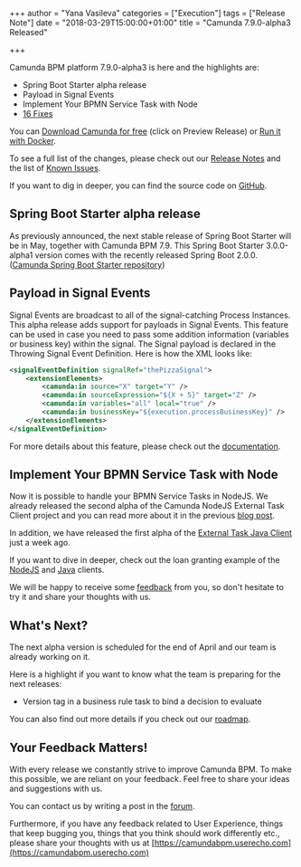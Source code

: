 +++
author = "Yana Vasileva"
categories = ["Execution"]
tags = ["Release Note"]
date = "2018-03-29T15:00:00+01:00"
title = "Camunda 7.9.0-alpha3 Released"

+++

Camunda BPM platform 7.9.0-alpha3 is here and the highlights are:

* Spring Boot Starter alpha release
* Payload in Signal Events
* Implement Your BPMN Service Task with Node
* [16 Fixes](https://jira.camunda.com/issues/?jql=issuetype%20%3D%20%22Bug%20Report%22%20AND%20fixVersion%20%3D%207.9.0-alpha3)

You can [Download Camunda for free](https://camunda.com/download/) (click on Preview Release) or [Run it with Docker](https://hub.docker.com/r/camunda/camunda-bpm-platform/).


To see a full list of the changes, please check out our [Release Notes](https://jira.camunda.com/secure/ReleaseNote.jspa?projectId=10230&version=15301)
and the list of [Known Issues](https://jira.camunda.com/issues/?jql=affectedVersion%20%3D%207.9.0-alpha3).


If you want to dig in deeper, you can find the source code on [GitHub](https://github.com/camunda/camunda-bpm-platform/releases/tag/7.9.0-alpha3).


## Spring Boot Starter alpha release

As previously announced, the next stable release of Spring Boot Starter will be in May, together with Camunda BPM 7.9. This Spring Boot Starter 3.0.0-alpha1 version comes with the recently released Spring Boot 2.0.0. ([Camunda Spring Boot Starter repository](https://github.com/camunda/camunda-bpm-spring-boot-starter))

## Payload in Signal Events

Signal Events are broadcast to all of the signal-catching Process Instances. This alpha release adds support for payloads in Signal Events. This feature can be used in case you need to pass some addition information (variables or business key) within the signal.
The Signal payload is declared in the Throwing Signal Event Definition. Here is how the XML looks like:

```xml
<signalEventDefinition signalRef="thePizzaSignal">
    <extensionElements>
        <camunda:in source="X" target="Y" />
        <camunda:in sourceExpression="${X + 5}" target="Z" />
        <camunda:in variables="all" local="true" />
        <camunda:in businessKey="${execution.processBusinessKey}" />
    </extensionElements>
</signalEventDefinition>
```
For more details about this feature, please check out the [documentation](https://docs.camunda.org/manual/latest/reference/bpmn20/events/signal-events/#passing-variables).

## Implement Your BPMN Service Task with Node

Now it is possible to handle your BPMN Service Tasks in NodeJS. We already released the second alpha of the Camunda NodeJS External Task Client project and you can read more about it in the previous [blog post](https://blog.camunda.com/post/2018/03/extermal-task-js-alpha2/).

In addition, we have released the first alpha of the [External Task Java Client](https://blog.camunda.com/post/2018/03/camunda-external-task-client-java-010-alpha1-released/) just a week ago.

If you want to dive in deeper, check out the loan granting example of the [NodeJS](https://github.com/camunda/camunda-external-task-client-js/tree/master/examples/granting-loans) and [Java](https://github.com/camunda/camunda-external-task-client-java/tree/master/examples/loan-granting) clients.

We will be happy to receive some [feedback](https://forum.camunda.org/) from you, so don't hesitate to try it and share your thoughts with us.

## What's Next?

The next alpha version is scheduled for the end of April and our team is already working on it.

Here is a highlight if you want to know what the team is preparing for the next releases:

* Version tag in a business rule task to bind a decision to evaluate	

You can also find out more details if you check out our [roadmap](https://camunda.com/learn/community/#roadmap).

## Your Feedback Matters!

With every release we constantly strive to improve Camunda BPM. To make this possible, we are reliant on your feedback. Feel free to share your ideas and suggestions with us.

You can contact us by writing a post in the [forum](https://forum.camunda.org/).

Furthermore, if you have any feedback related to User Experience, things that keep bugging you, things that you think should work differently etc., please share your thoughts with us at [https://camundabpm.userecho.com](https://camundabpm.userecho.com)

